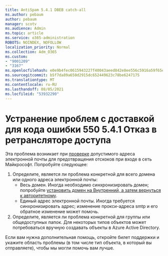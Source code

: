 ```yaml
---
title: AntiSpam 5.4.1 DBEB catch-all
ms.author: pebaum
author: pebaum
manager: scotv
ms.audience: Admin
ms.topic: article
ms.service: o365-administration
ROBOTS: NOINDEX, NOFOLLOW
localization_priority: Normal
ms.collection: Adm_O365
ms.custom:
- "9001209"
- "3167"
ms.openlocfilehash: e0e9b4fec0615943227f40043aeed842e8ee556c5916a59f65e79ce121ec9547
ms.sourcegitcommit: b5f7da89a650d2915dc652449623c78be6247175
ms.translationtype: MT
ms.contentlocale: ru-RU
ms.lasthandoff: 08/05/2021
ms.locfileid: "53932290"
---
```

# <a name="fix-delivery-issues-for-error-code-550-541-relay-access-denied"></a>Устранение проблем с доставкой для кода ошибки 550 5.4.1 Отказ в ретрансляторе доступа

Эта проблема возникает при [проверке](https://docs.microsoft.com/exchange/mail-flow-best-practices/use-directory-based-edge-blocking) допустимого адреса электронной почты для предотвращения отскоков при входе в сеть Майкрософт. Попробуйте следующее:

1. Определите, является ли проблема конкретной для всего домена или одного адреса электронной почты:
    - Весь домен. Иногда необходимо синхронизировать домен; попробуйте [установить домен на Внутренний, а затем вернуться к авторитетному](https://docs.microsoft.com/exchange/mail-flow-best-practices/manage-accepted-domains/manage-accepted-domains).
    - Единый адрес электронной почты. Иногда требуется синхронизировать адрес; изменение прокси-адреса smtp и его обратное изменение может помочь.
2. Определите, является ли проблема конкретной для группы или общедоступных папок. Для некоторых типов объектов может потребоваться вручную создавать объекты в Azure Active Directory.

Если вам нужна дополнительная помощь, откройте билет поддержки и укажите область проблемы (в том числе тип объекта, в который вы отправляете), чтобы мы могли помочь вам лучше.